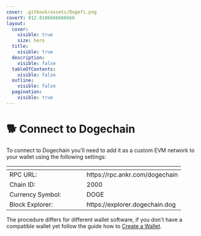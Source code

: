 ```yaml
---
cover: .gitbook/assets/Dogefi.png
coverY: 812.8106666666666
layout:
  cover:
    visible: true
    size: hero
  title:
    visible: true
  description:
    visible: false
  tableOfContents:
    visible: false
  outline:
    visible: false
  pagination:
    visible: true
---
```


# 🐕 Connect to Dogechain

To connect to Dogechain you'll need to add it as a custom EVM network to your wallet using the following settings:

<table><thead><tr><th width="186"></th><th></th></tr></thead><tbody><tr><td>RPC URL:</td><td>https://rpc.ankr.com/dogechain</td></tr><tr><td>Chain ID:</td><td>2000</td></tr><tr><td>Currency Symbol:</td><td>DOGE</td></tr><tr><td>Block Explorer:</td><td>https://explorer.dogechain.dog</td></tr></tbody></table>

The procedure differs for different wallet software, if you don't have a compatible wallet yet follow the guide how to [Create a Wallet](chewyswap-intro/get-started/create-a-wallet.md).
